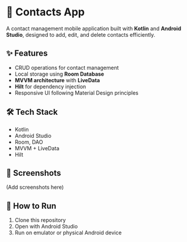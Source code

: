 # 📇 Contacts App

A contact management mobile application built with **Kotlin** and **Android Studio**, designed to add, edit, and delete contacts efficiently.

## ✨ Features
- CRUD operations for contact management  
- Local storage using **Room Database**  
- **MVVM architecture** with **LiveData**  
- **Hilt** for dependency injection  
- Responsive UI following Material Design principles  

## 🛠️ Tech Stack
- Kotlin  
- Android Studio  
- Room, DAO  
- MVVM + LiveData  
- Hilt  

## 📸 Screenshots
(Add screenshots here)

## 🚀 How to Run
1. Clone this repository  
2. Open with Android Studio  
3. Run on emulator or physical Android device  
